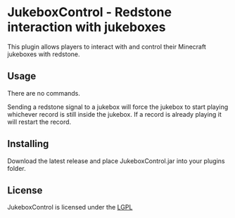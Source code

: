 JukeboxControl - Redstone interaction with jukeboxes
====================
This plugin allows players to interact with and control their Minecraft jukeboxes with redstone.

Usage
----------
There are no commands.

Sending a redstone signal to a jukebox will force the jukebox to start playing whichever record is still inside the jukebox.
If a record is already playing it will restart the record.

Installing
----------
Download the latest release and place JukeboxControl.jar into your plugins folder.

License
----------
JukeboxControl is licensed under the [LGPL](http://www.gnu.org/licenses/lgpl.html)

